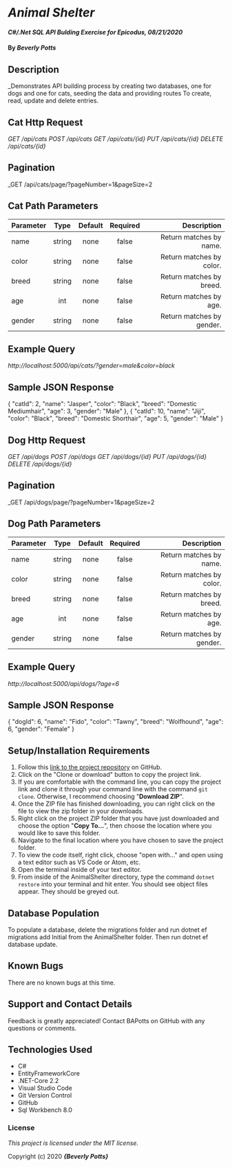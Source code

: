 # _Animal Shelter_

#### _C#/.Net SQL API Bulding Exercise for Epicodus, 08/21/2020_

#### By _**Beverly Potts**_

## Description

_Demonstrates API building process by creating two databases, one for dogs and one for cats, seeding the data and providing routes To create, read, update and delete entries.

## Cat Http Request
_GET /api/cats_
_POST /api/cats_
_GET /api/cats/{id}_
_PUT /api/cats/{id}_
_DELETE /api/cats/{id}_

## Pagination
_GET /api/cats/page/?pageNumber=1&pageSize=2

## Cat Path Parameters

| Parameter  |   Type   |  Default |  Required  | Description |
|------|:------:|:------:|:------:|-------------:|
|name|string|none|false|Return matches by name.|
|color|string|none|false|Return matches by color.|
|breed|string|none|false|Return matches by breed.|
|age|int|none|false|Return matches by age.|
|gender|string|none|false|Return matches by gender.|

## Example Query

_http://localhost:5000/api/cats/?gender=male&color=black_

## Sample JSON Response
 {
        "catId": 2,
        "name": "Jasper",
        "color": "Black",
        "breed": "Domestic Mediumhair",
        "age": 3,
        "gender": "Male"
    },
    {
        "catId": 10,
        "name": "Jiji",
        "color": "Black",
        "breed": "Domestic Shorthair",
        "age": 5,
        "gender": "Male"
    }

## Dog Http Request
_GET /api/dogs_
_POST /api/dogs_
_GET /api/dogs/{id}_
_PUT /api/dogs/{id}_
_DELETE /api/dogs/{id}_

## Pagination
_GET /api/dogs/page/?pageNumber=1&pageSize=2

## Dog Path Parameters

| Parameter  |   Type   |  Default |  Required  | Description |
|------|:------:|:------:|:------:|-------------:|
|name|string|none|false|Return matches by name.|
|color|string|none|false|Return matches by color.|
|breed|string|none|false|Return matches by breed.|
|age|int|none|false|Return matches by age.|
|gender|string|none|false|Return matches by gender.|

## Example Query

_http://localhost:5000/api/dogs/?age=6_

## Sample JSON Response
{
    "dogId": 6,
    "name": "Fido",
    "color": "Tawny",
    "breed": "Wolfhound",
    "age": 6,
    "gender": "Female"
}



## Setup/Installation Requirements


  1. Follow this [link to the project repository](https://github.com/BAPotts/AnimalShelter.Solution.git) on GitHub. 
  2. Click on the "Clone or download" button to copy the project link.     
  3. If you are comfortable with the command line, you can copy the project link and clone it through your command line with the command `git clone`. Otherwise, I recommend choosing "**Download ZIP**".     
   4. Once the ZIP file has finished downloading, you can right click on the file to view the zip folder in your downloads.     
  5. Right click on the project ZIP folder that you have just downloaded and choose the option "**Copy To...**", then choose the location where you would like to save this folder.      
  6. Navigate to the final location where you have chosen to save the project folder.      
  7. To view the code itself, right click, choose "open with..." and open using a text editor such as VS Code or Atom, etc.
  8. Open the terminal inside of your text editor.
  9. From inside of the AnimalShelter directory, type the command `dotnet restore` into your terminal and hit enter. You should see object files appear. They should be greyed out.

## Database Population
To populate a database, delete the migrations folder and run dotnet ef migrations add Initial from the AnimalShelter folder. Then run dotnet ef database update.

## Known Bugs

There are no known bugs at this time.

## Support and Contact Details

Feedback is greatly appreciated! Contact BAPotts on GitHub with any questions or comments.

## Technologies Used

* C# 
* EntityFrameworkCore
* .NET-Core 2.2
* Visual Studio Code
* Git Version Control 
* GitHub
* Sql Workbench 8.0

### License

*This project is licensed under the MIT license.*

Copyright (c) 2020 **_{Beverly Potts}_**